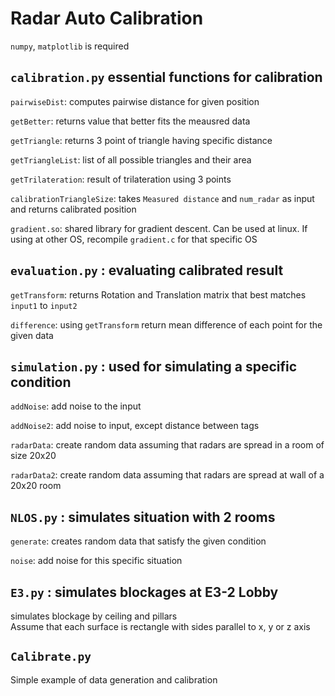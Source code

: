 # Radar Auto Calibration

`numpy`, `matplotlib` is required

## `calibration.py` essential functions for calibration

`pairwiseDist`: computes pairwise distance for given position

`getBetter`: returns value that better fits the meausred data

`getTriangle`: returns 3 point of triangle having specific distance

`getTriangleList`: list of all possible triangles and their area

`getTrilateration`: result of trilateration using 3 points

`calibrationTriangleSize`: takes `Measured distance` and `num_radar` as input and returns calibrated position

`gradient.so`: shared library for gradient descent. Can be used at linux. If using at other OS, recompile `gradient.c` for that specific OS

## `evaluation.py` : evaluating calibrated result

`getTransform`: returns Rotation and Translation matrix that best matches `input1` to `input2`

`difference`: using `getTransform` return mean difference of each point for the given data

## `simulation.py` : used for simulating a specific condition

`addNoise`: add noise to the input

`addNoise2`: add noise to input, except distance between tags

`radarData`: create random data assuming that radars are spread in a room of size 20x20

`radarData2`: create random data assuming that radars are spread at wall of a 20x20 room

## `NLOS.py` : simulates situation with 2 rooms

`generate`: creates random data that satisfy the given condition

`noise`: add noise for this specific situation

## `E3.py` : simulates blockages at E3-2 Lobby

simulates blockage by ceiling and pillars\
Assume that each surface is rectangle with sides parallel to x, y or z axis

## `Calibrate.py`

Simple example of data generation and calibration
